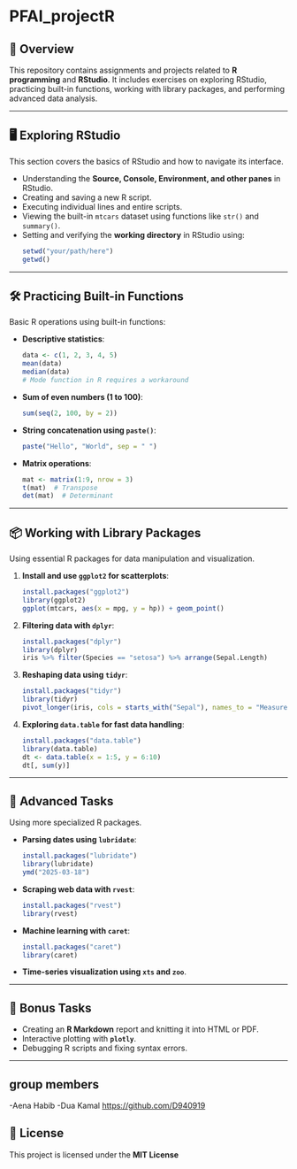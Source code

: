 
# PFAI_projectR

## 📌 Overview
This repository contains assignments and projects related to **R programming** and **RStudio**. It includes exercises on exploring RStudio, practicing built-in functions, working with library packages, and performing advanced data analysis.

---

## 🖥️ Exploring RStudio
This section covers the basics of RStudio and how to navigate its interface.  

- Understanding the **Source, Console, Environment, and other panes** in RStudio.  
- Creating and saving a new R script.  
- Executing individual lines and entire scripts.  
- Viewing the built-in `mtcars` dataset using functions like `str()` and `summary()`.  
- Setting and verifying the **working directory** in RStudio using:  
  ```r
  setwd("your/path/here")
  getwd()
  ```

---

## 🛠 Practicing Built-in Functions
Basic R operations using built-in functions:

- **Descriptive statistics**:  
  ```r
  data <- c(1, 2, 3, 4, 5)
  mean(data)
  median(data)
  # Mode function in R requires a workaround
  ```
- **Sum of even numbers (1 to 100)**:  
  ```r
  sum(seq(2, 100, by = 2))
  ```
- **String concatenation using `paste()`**:  
  ```r
  paste("Hello", "World", sep = " ")
  ```
- **Matrix operations**:  
  ```r
  mat <- matrix(1:9, nrow = 3)
  t(mat)  # Transpose
  det(mat)  # Determinant
  ```

---

## 📦 Working with Library Packages
Using essential R packages for data manipulation and visualization.

1. **Install and use `ggplot2` for scatterplots**:  
   ```r
   install.packages("ggplot2")
   library(ggplot2)
   ggplot(mtcars, aes(x = mpg, y = hp)) + geom_point()
   ```
2. **Filtering data with `dplyr`**:  
   ```r
   install.packages("dplyr")
   library(dplyr)
   iris %>% filter(Species == "setosa") %>% arrange(Sepal.Length)
   ```
3. **Reshaping data using `tidyr`**:  
   ```r
   install.packages("tidyr")
   library(tidyr)
   pivot_longer(iris, cols = starts_with("Sepal"), names_to = "Measurement", values_to = "Value")
   ```
4. **Exploring `data.table` for fast data handling**:  
   ```r
   install.packages("data.table")
   library(data.table)
   dt <- data.table(x = 1:5, y = 6:10)
   dt[, sum(y)]
   ```

---

## 🔬 Advanced Tasks
Using more specialized R packages.

- **Parsing dates using `lubridate`**:  
  ```r
  install.packages("lubridate")
  library(lubridate)
  ymd("2025-03-18")
  ```
- **Scraping web data with `rvest`**:  
  ```r
  install.packages("rvest")
  library(rvest)
  ```
- **Machine learning with `caret`**:  
  ```r
  install.packages("caret")
  library(caret)
  ```
- **Time-series visualization using `xts` and `zoo`**.  

---

## 🎯 Bonus Tasks
- Creating an **R Markdown** report and knitting it into HTML or PDF.  
- Interactive plotting with **`plotly`**.  
- Debugging R scripts and fixing syntax errors.  



---

## group members
-Aena Habib 
-Dua Kamal  https://github.com/D940919

## 📄 License
This project is licensed under the **MIT License**
